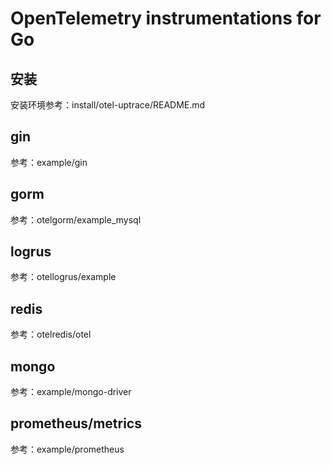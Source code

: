 # OpenTelemetry instrumentations for Go

## 安装

安装环境参考：install/otel-uptrace/README.md



## gin

参考：example/gin



## gorm

参考：otelgorm/example_mysql



## logrus

参考：otellogrus/example



## redis

参考：otelredis/otel



## mongo

参考：example/mongo-driver



## prometheus/metrics

参考：example/prometheus